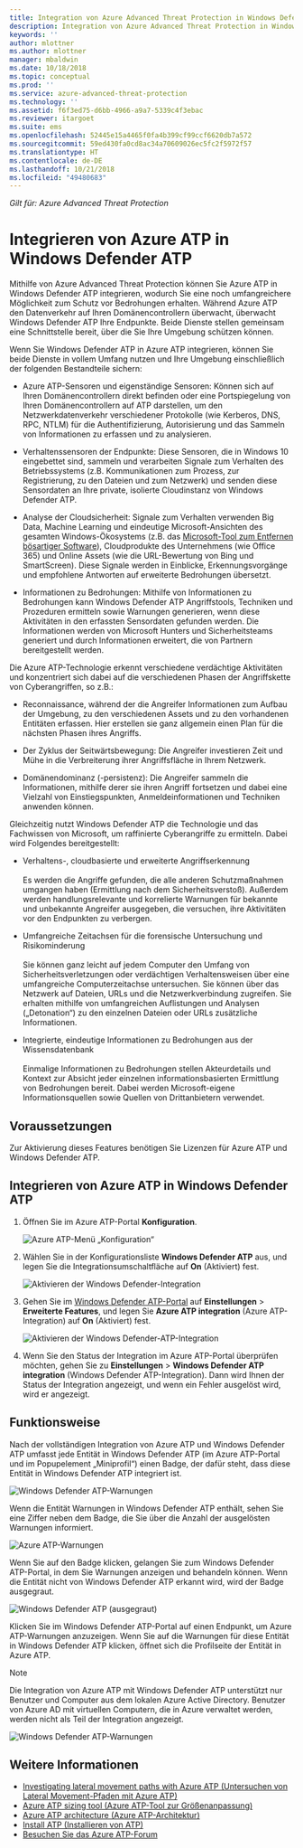 ```yaml
---
title: Integration von Azure Advanced Threat Protection in Windows Defender ATP | Microsoft-Dokumentation
description: Integration von Azure Advanced Threat Protection in Windows Defender ATP, damit sämtliche Bedrohungen ermittelt werden können
keywords: ''
author: mlottner
ms.author: mlottner
manager: mbaldwin
ms.date: 10/18/2018
ms.topic: conceptual
ms.prod: ''
ms.service: azure-advanced-threat-protection
ms.technology: ''
ms.assetid: f6f3ed75-d6bb-4966-a9a7-5339c4f3ebac
ms.reviewer: itargoet
ms.suite: ems
ms.openlocfilehash: 52445e15a4465f0fa4b399cf99ccf6620db7a572
ms.sourcegitcommit: 59ed430fa0cd8ac34a70609026ec5fc2f5972f57
ms.translationtype: HT
ms.contentlocale: de-DE
ms.lasthandoff: 10/21/2018
ms.locfileid: "49480683"
---
```

*Gilt für: Azure Advanced Threat Protection*

# <a name="integrate-azure-atp-with-windows-defender-atp"></a>Integrieren von Azure ATP in Windows Defender ATP

Mithilfe von Azure Advanced Threat Protection können Sie Azure ATP in Windows Defender ATP integrieren, wodurch Sie eine noch umfangreichere Möglichkeit zum Schutz vor Bedrohungen erhalten. Während Azure ATP den Datenverkehr auf Ihren Domänencontrollern überwacht, überwacht Windows Defender ATP Ihre Endpunkte. Beide Dienste stellen gemeinsam eine Schnittstelle bereit, über die Sie Ihre Umgebung schützen können.

Wenn Sie Windows Defender ATP in Azure ATP integrieren, können Sie beide Dienste in vollem Umfang nutzen und Ihre Umgebung einschließlich der folgenden Bestandteile sichern:

- Azure ATP-Sensoren und eigenständige Sensoren: Können sich auf Ihren Domänencontrollern direkt befinden oder eine Portspiegelung von Ihren Domänencontrollern auf ATP darstellen, um den Netzwerkdatenverkehr verschiedener Protokolle (wie Kerberos, DNS, RPC, NTLM) für die Authentifizierung, Autorisierung und das Sammeln von Informationen zu erfassen und zu analysieren. 

-   Verhaltenssensoren der Endpunkte: Diese Sensoren, die in Windows 10 eingebettet sind, sammeln und verarbeiten Signale zum Verhalten des Betriebssystems (z.B. Kommunikationen zum Prozess, zur Registrierung, zu den Dateien und zum Netzwerk) und senden diese Sensordaten an Ihre private, isolierte Cloudinstanz von Windows Defender ATP.

- Analyse der Cloudsicherheit: Signale zum Verhalten verwenden Big Data, Machine Learning und eindeutige Microsoft-Ansichten des gesamten Windows-Ökosystems (z.B. das [Microsoft-Tool zum Entfernen bösartiger Software](https://www.microsoft.com/download/malicious-software-removal-tool-details.aspx)), Cloudprodukte des Unternehmens (wie Office 365) und Online Assets (wie die URL-Bewertung von Bing und SmartScreen). Diese Signale werden in Einblicke, Erkennungsvorgänge und empfohlene Antworten auf erweiterte Bedrohungen übersetzt.

- Informationen zu Bedrohungen: Mithilfe von Informationen zu Bedrohungen kann Windows Defender ATP Angriffstools, Techniken und Prozeduren ermitteln sowie Warnungen generieren, wenn diese Aktivitäten in den erfassten Sensordaten gefunden werden. Die Informationen werden von Microsoft Hunters und Sicherheitsteams generiert und durch Informationen erweitert, die von Partnern bereitgestellt werden.

Die Azure ATP-Technologie erkennt verschiedene verdächtige Aktivitäten und konzentriert sich dabei auf die verschiedenen Phasen der Angriffskette von Cyberangriffen, so z.B.:

- Reconnaissance, während der die Angreifer Informationen zum Aufbau der Umgebung, zu den verschiedenen Assets und zu den vorhandenen Entitäten erfassen. Hier erstellen sie ganz allgemein einen Plan für die nächsten Phasen ihres Angriffs.

- Der Zyklus der Seitwärtsbewegung: Die Angreifer investieren Zeit und Mühe in die Verbreiterung ihrer Angriffsfläche in Ihrem Netzwerk.

- Domänendominanz (-persistenz): Die Angreifer sammeln die Informationen, mithilfe derer sie ihren Angriff fortsetzen und dabei eine Vielzahl von Einstiegspunkten, Anmeldeinformationen und Techniken anwenden können.

Gleichzeitig nutzt Windows Defender ATP die Technologie und das Fachwissen von Microsoft, um raffinierte Cyberangriffe zu ermitteln. Dabei wird Folgendes bereitgestellt:

- Verhaltens-, cloudbasierte und erweiterte Angriffserkennung<br></br>Es werden die Angriffe gefunden, die alle anderen Schutzmaßnahmen umgangen haben (Ermittlung nach dem Sicherheitsverstoß). Außerdem werden handlungsrelevante und korrelierte Warnungen für bekannte und unbekannte Angreifer ausgegeben, die versuchen, ihre Aktivitäten vor den Endpunkten zu verbergen.

- Umfangreiche Zeitachsen für die forensische Untersuchung und Risikominderung<br></br>Sie können ganz leicht auf jedem Computer den Umfang von Sicherheitsverletzungen oder verdächtigen Verhaltensweisen über eine umfangreiche Computerzeitachse untersuchen. Sie können über das Netzwerk auf Dateien, URLs und die Netzwerkverbindung zugreifen. Sie erhalten mithilfe von umfangreichen Auflistungen und Analysen („Detonation“) zu den einzelnen Dateien oder URLs zusätzliche Informationen.

- Integrierte, eindeutige Informationen zu Bedrohungen aus der Wissensdatenbank<br></br>Einmalige Informationen zu Bedrohungen stellen Akteurdetails und Kontext zur Absicht jeder einzelnen informationsbasierten Ermittlung von Bedrohungen bereit. Dabei werden Microsoft-eigene Informationsquellen sowie Quellen von Drittanbietern verwendet.

## <a name="prerequisites"></a>Voraussetzungen

Zur Aktivierung dieses Features benötigen Sie Lizenzen für Azure ATP und Windows Defender ATP. 


## <a name="how-to-integrate-azure-atp-with-windows-defender-atp"></a>Integrieren von Azure ATP in Windows Defender ATP

1. Öffnen Sie im Azure ATP-Portal **Konfiguration**. 

    ![Azure ATP-Menü „Konfiguration“](./media/atp-configuration-wd.png)
2. Wählen Sie in der Konfigurationsliste **Windows Defender ATP** aus, und legen Sie die Integrationsumschaltfläche auf **On** (Aktiviert) fest. 

    ![Aktivieren der Windows Defender-Integration](./media/enable-integration.png)


3. Gehen Sie im [Windows Defender ATP-Portal](https://securitycenter.windows.com/preferences/advanced) auf **Einstellungen** > **Erweiterte Features**, und legen Sie **Azure ATP integration** (Azure ATP-Integration) auf **On** (Aktiviert) fest. 

    ![Aktivieren der Windows Defender-ATP-Integration](./media/wd-atp-enable.png)

4. Wenn Sie den Status der Integration im Azure ATP-Portal überprüfen möchten, gehen Sie zu **Einstellungen** > **Windows Defender ATP integration** (Windows Defender ATP-Integration). Dann wird Ihnen der Status der Integration angezeigt, und wenn ein Fehler ausgelöst wird, wird er angezeigt. 

## <a name="how-it-works"></a>Funktionsweise

Nach der vollständigen Integration von Azure ATP und Windows Defender ATP umfasst jede Entität in Windows Defender ATP (im Azure ATP-Portal und im Popupelement „Miniprofil“) einen Badge, der dafür steht, dass diese Entität in Windows Defender ATP integriert ist. 

 ![Windows Defender ATP-Warnungen](./media/profile-alerts-wd.png)

Wenn die Entität Warnungen in Windows Defender ATP enthält, sehen Sie eine Ziffer neben dem Badge, die Sie über die Anzahl der ausgelösten Warnungen informiert.

 ![Azure ATP-Warnungen](./media/atp-integrated-wd-icon-alerts.png)

Wenn Sie auf den Badge klicken, gelangen Sie zum Windows Defender ATP-Portal, in dem Sie Warnungen anzeigen und behandeln können. Wenn die Entität nicht von Windows Defender ATP erkannt wird, wird der Badge ausgegraut. 

 ![Windows Defender ATP (ausgegraut)](./media/wd-grey.png)

Klicken Sie im Windows Defender ATP-Portal auf einen Endpunkt, um Azure ATP-Warnungen anzuzeigen. Wenn Sie auf die Warnungen für diese Entität in Windows Defender ATP klicken, öffnet sich die Profilseite der Entität in Azure ATP. 
 
 > [!NOTE]
 > Die Integration von Azure ATP mit Windows Defender ATP unterstützt nur Benutzer und Computer aus dem lokalen Azure Active Directory. Benutzer von Azure AD mit virtuellen Computern, die in Azure verwaltet werden, werden nicht als Teil der Integration angezeigt. 

![Windows Defender ATP-Warnungen](./media/wd-atp-alerts.png)


## <a name="see-also"></a>Weitere Informationen

- [Investigating lateral movement paths with Azure ATP (Untersuchen von Lateral Movement-Pfaden mit Azure ATP)](use-case-lateral-movement-path.md)
- [Azure ATP sizing tool (Azure ATP-Tool zur Größenanpassung)](http://aka.ms/aatpsizingtool)
- [Azure ATP architecture (Azure ATP-Architektur)](atp-architecture.md)
- [Install ATP (Installieren von ATP)](install-atp-step1.md)
- [Besuchen Sie das Azure ATP-Forum](https://aka.ms/azureatpcommunity)

